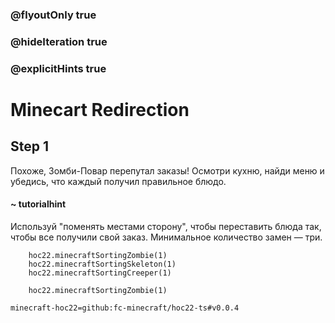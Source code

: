 ### @flyoutOnly true
### @hideIteration true
### @explicitHints true


# Minecart Redirection

## Step 1  
Похоже, Зомби-Повар перепутал заказы! Осмотри кухню, найди меню и убедись, что каждый получил правильное блюдо.

#### ~ tutorialhint  
Используй "поменять местами сторону", чтобы переставить блюда так, чтобы все получили свой заказ. Минимальное количество замен — три.  



```ghost
    hoc22.minecraftSortingZombie(1)
    hoc22.minecraftSortingSkeleton(1)
    hoc22.minecraftSortingCreeper(1)
```
```template
    hoc22.minecraftSortingZombie(1)
```
```package
minecraft-hoc22=github:fc-minecraft/hoc22-ts#v0.0.4
```